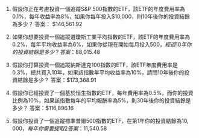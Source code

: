 

1. 假設你正在考慮投資一個追蹤S&P 500指數的ETF，該ETF的年度費用率為0.1%，每年收益率為8%，如果你每年投入$10,000，則10年後你的投資結餘為多少？
答案： $146,561.92

2. 如果你想要投資一個追蹤道瓊斯工業平均指數的ETF，該ETF的年度費用率為0.2%，每年平均收益率為6%，如果你從現在開始每月投入$500，經過10年你的投資結餘是多少？
答案：$88,015.48

3. 假設你打算投資一個追蹤納斯達克100指數的ETF，該ETF年度費用率是0.3%，總共買入10年，如果該指數年平均收益率為10%，請問10年後你的投資結餘是多少？
答案：$173,368.91

4. 假設你已經投資了一個基於恒生指數的ETF，每年費用率為0.5%，而你的投資比例為10%，如果該指數每年的平均報酬率為5%，則30年後你的投資結餘是多少？
答案：$116,896.16

5. 假設你投資了一個追蹤標準普爾500指數的ETF，在第1年你的投資結餘為$10,000，每年你需要提取2%的回報，而年末剩餘的結算金額會變成下一年的基礎，請問投資到第10年你的投資結餘為多少？
答案：$11,540.58